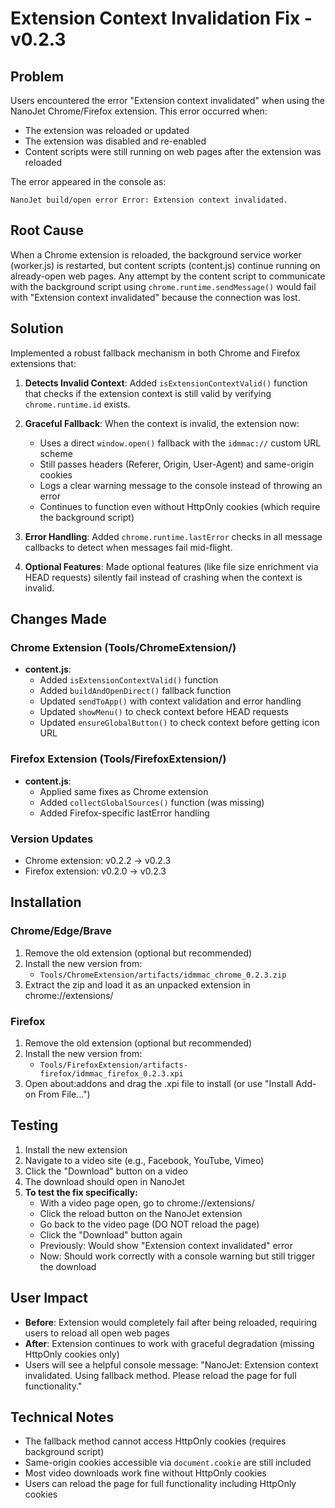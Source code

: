# Extension Context Invalidation Fix - v0.2.3

## Problem
Users encountered the error "Extension context invalidated" when using the NanoJet Chrome/Firefox extension. This error occurred when:
- The extension was reloaded or updated
- The extension was disabled and re-enabled
- Content scripts were still running on web pages after the extension was reloaded

The error appeared in the console as:
```
NanoJet build/open error Error: Extension context invalidated.
```

## Root Cause
When a Chrome extension is reloaded, the background service worker (worker.js) is restarted, but content scripts (content.js) continue running on already-open web pages. Any attempt by the content script to communicate with the background script using `chrome.runtime.sendMessage()` would fail with "Extension context invalidated" because the connection was lost.

## Solution
Implemented a robust fallback mechanism in both Chrome and Firefox extensions that:

1. **Detects Invalid Context**: Added `isExtensionContextValid()` function that checks if the extension context is still valid by verifying `chrome.runtime.id` exists.

2. **Graceful Fallback**: When the context is invalid, the extension now:
   - Uses a direct `window.open()` fallback with the `idmmac://` custom URL scheme
   - Still passes headers (Referer, Origin, User-Agent) and same-origin cookies
   - Logs a clear warning message to the console instead of throwing an error
   - Continues to function even without HttpOnly cookies (which require the background script)

3. **Error Handling**: Added `chrome.runtime.lastError` checks in all message callbacks to detect when messages fail mid-flight.

4. **Optional Features**: Made optional features (like file size enrichment via HEAD requests) silently fail instead of crashing when the context is invalid.

## Changes Made

### Chrome Extension (Tools/ChromeExtension/)
- **content.js**: 
  - Added `isExtensionContextValid()` function
  - Added `buildAndOpenDirect()` fallback function
  - Updated `sendToApp()` with context validation and error handling
  - Updated `showMenu()` to check context before HEAD requests
  - Updated `ensureGlobalButton()` to check context before getting icon URL

### Firefox Extension (Tools/FirefoxExtension/)
- **content.js**: 
  - Applied same fixes as Chrome extension
  - Added `collectGlobalSources()` function (was missing)
  - Added Firefox-specific lastError handling

### Version Updates
- Chrome extension: v0.2.2 → v0.2.3
- Firefox extension: v0.2.0 → v0.2.3

## Installation

### Chrome/Edge/Brave
1. Remove the old extension (optional but recommended)
2. Install the new version from:
   - `Tools/ChromeExtension/artifacts/idmmac_chrome_0.2.3.zip`
3. Extract the zip and load it as an unpacked extension in chrome://extensions/

### Firefox
1. Remove the old extension (optional but recommended)
2. Install the new version from:
   - `Tools/FirefoxExtension/artifacts-firefox/idmmac_firefox_0.2.3.xpi`
3. Open about:addons and drag the .xpi file to install (or use "Install Add-on From File...")

## Testing
1. Install the new extension
2. Navigate to a video site (e.g., Facebook, YouTube, Vimeo)
3. Click the "Download" button on a video
4. The download should open in NanoJet
5. **To test the fix specifically:**
   - With a video page open, go to chrome://extensions/
   - Click the reload button on the NanoJet extension
   - Go back to the video page (DO NOT reload the page)
   - Click the "Download" button again
   - Previously: Would show "Extension context invalidated" error
   - Now: Should work correctly with a console warning but still trigger the download

## User Impact
- **Before**: Extension would completely fail after being reloaded, requiring users to reload all open web pages
- **After**: Extension continues to work with graceful degradation (missing HttpOnly cookies only)
- Users will see a helpful console message: "NanoJet: Extension context invalidated. Using fallback method. Please reload the page for full functionality."

## Technical Notes
- The fallback method cannot access HttpOnly cookies (requires background script)
- Same-origin cookies accessible via `document.cookie` are still included
- Most video downloads work fine without HttpOnly cookies
- Users can reload the page for full functionality including HttpOnly cookies

